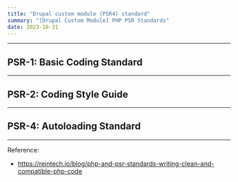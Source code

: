 ```yaml
---
title: "Drupal custom module (PSR4) standard"
summary: "[Drupal Custom Module] PHP PSR Standards"
date: 2023-10-31
---
```


---
## PSR-1: Basic Coding Standard


---
## PSR-2: Coding Style Guide



---
## PSR-4: Autoloading Standard



---
Reference:
- https://reintech.io/blog/php-and-psr-standards-writing-clean-and-compatible-php-code